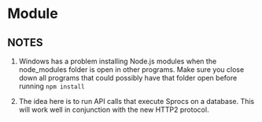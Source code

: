# Module

## NOTES

1. Windows has a problem installing Node.js modules when the node_modules folder is open in other programs. Make sure you close down all programs that could possibly have that folder open before running `npm install`

2. The idea here is to run API calls that execute Sprocs on a database. This will work well in conjunction with the new HTTP2 protocol.
